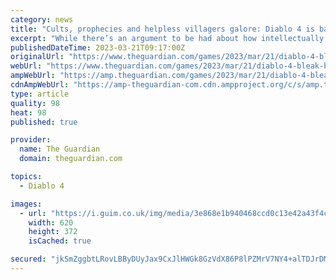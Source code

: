 ```yaml
---
category: news
title: "Cults, prophecies and helpless villagers galore: Diablo 4 is back to its moody goth best"
excerpt: "While there’s an argument to be had about how intellectually nourishing these games may be, Diablo 4 has a lot of seductive power. Clicking monsters to death in this game feels dangerously good. Diablo 4 returns to being the moody goth kid of its RPG .."
publishedDateTime: 2023-03-21T09:17:00Z
originalUrl: "https://www.theguardian.com/games/2023/mar/21/diablo-4-bleak-brutal-potentially-brilliant"
webUrl: "https://www.theguardian.com/games/2023/mar/21/diablo-4-bleak-brutal-potentially-brilliant"
ampWebUrl: "https://amp.theguardian.com/games/2023/mar/21/diablo-4-bleak-brutal-potentially-brilliant"
cdnAmpWebUrl: "https://amp-theguardian-com.cdn.ampproject.org/c/s/amp.theguardian.com/games/2023/mar/21/diablo-4-bleak-brutal-potentially-brilliant"
type: article
quality: 98
heat: 98
published: true

provider:
  name: The Guardian
  domain: theguardian.com

topics:
  - Diablo 4

images:
  - url: "https://i.guim.co.uk/img/media/3e868e1b940468ccd0c13e42a43f4c7660967f71/2985_124_6154_3692/master/6154.jpg?width=620&quality=85&auto=format&fit=max&s=74f1dfd5b80d96280c3226acce745601"
    width: 620
    height: 372
    isCached: true

secured: "jkSmZggbtLRovLBByDUyJax9CxJlHWGk8GzVdX86P8lPZMrV7NY4+alTDJrDMSHg0qM0IIX1HIpDw7bLkRHFMQUL4iLImFB2eliwcmqfHEa1vKne71druCvzzj+Dv+HMtWkaCT5Z/6UMGpJrAP0M/cBzsjLwpzXGNRETHSDjQG/OeQfFCOfi2B24ZQhSFoKGm9WvTx03niOy+b5hRvLYkMOs4cKu2akfirjbDuHwV5iEeCwhzBmVaeZO5/chCAbAjaeFyNmOCOqkFwuZlU+zHG3XPLIFNMhYQpnubQc4tSRuwppbWpoIfDuPosMtZ2AjV01SfEacFQmSpGvEckAZ5yZ5n59xL4/flV9IYehoqiM=;Dp0yQpCrRn4ZKDZhKp8RaQ=="
---
```


